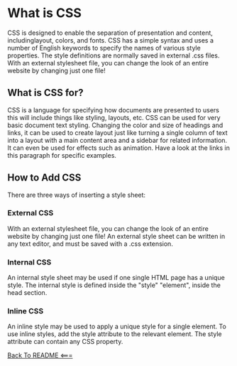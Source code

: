 # What is CSS

CSS is designed to enable the separation of presentation and content, includinglayout, colors, and fonts. CSS has a simple syntax and uses a number of English keywords to specify the names of various style properties. The style definitions are normally saved in external .css files. With an external stylesheet file, you can change the look of an entire website by changing just one file!

## What is CSS for?

CSS is a language for specifying how documents are presented to users this will include things like styling, layouts, etc. CSS can be used for very basic document text styling. Changing the color and size of headings and links, it can be used to create layout just like turning a single column of text into a layout with a main content area and a sidebar for related information. It can even be used for effects such as animation. Have a look at the links in this paragraph for specific examples.

## How to Add CSS

There are three ways of inserting a style sheet:


### External CSS
With an external stylesheet file, you can change the look of an entire website by changing just one file! An external style sheet can be written in any text editor, and must be saved with a .css extension.

### Internal CSS 
An internal style sheet may be used if one single HTML page has a unique style. The internal style is defined inside the "style" "element", inside the head section.

### Inline CSS
An inline style may be used to apply a unique style for a single element. To use inline styles, add the style attribute to the relevant element. The style attribute can contain any CSS property.


[Back To README <===](README.md)